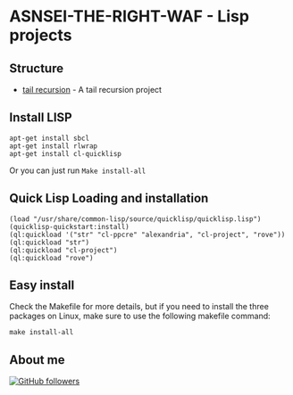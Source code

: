 # ASNSEI-THE-RIGHT-WAF - Lisp projects

## Structure

-   [tail recursion](./tail-recursion) - A tail recursion project

## Install LISP

```shell
apt-get install sbcl
apt-get install rlwrap
apt-get install cl-quicklisp
```

Or you can just run `Make install-all`

## Quick Lisp Loading and installation

```common lisp
(load "/usr/share/common-lisp/source/quicklisp/quicklisp.lisp")
(quicklisp-quickstart:install)
(ql:quickload '("str" "cl-ppcre" "alexandria", "cl-project", "rove"))
(ql:quickload "str")
(ql:quickload "cl-project")
(ql:quickload "rove")
```

## Easy install

Check the Makefile for more details, but if you need to install the three packages on Linux, make sure to use the following makefile command:

```shell
make install-all
```

## About me

[![GitHub followers](https://img.shields.io/github/followers/jesperancinha.svg?label=Jesperancinha&style=for-the-badge&logo=github&color=grey "GitHub")](https://github.com/jesperancinha)
